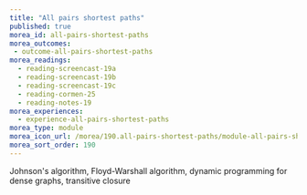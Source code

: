 ```yaml
---
title: "All pairs shortest paths"
published: true
morea_id: all-pairs-shortest-paths
morea_outcomes:
 - outcome-all-pairs-shortest-paths
morea_readings:
  - reading-screencast-19a
  - reading-screencast-19b
  - reading-screencast-19c
  - reading-cormen-25
  - reading-notes-19
morea_experiences:
  - experience-all-pairs-shortest-paths
morea_type: module
morea_icon_url: /morea/190.all-pairs-shortest-paths/module-all-pairs-shortest-paths.jpg
morea_sort_order: 190
---
```


Johnson's algorithm, Floyd-Warshall algorithm, dynamic programming for dense graphs, transitive closure